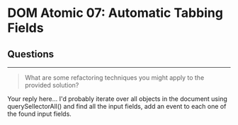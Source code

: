 # DOM Atomic 07: Automatic Tabbing Fields

## Questions

---

> What are some refactoring techniques you might apply to the provided solution?

Your reply here... I'd probably iterate over all objects in the document using querySellectorAll() and find all the input fields, add an event to each one of the found input fields. 